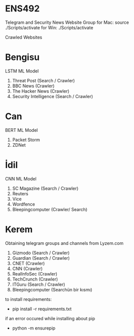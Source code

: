 # ENS492

Telegram and Security News Website Group
for Mac: source ./Scripts/activate
for Win: ./Scripts/activate

Crawled Websites

# Bengisu

LSTM ML Model

1. Threat Post (Search / Crawler)
2. BBC News (Crawler)
3. The Hacker News (Crawler)
4. Security Intelligence (Search / Crawler)

# Can

BERT ML Model

1. Packet Storm
2. ZDNet

# İdil

CNN ML Model

1. SC Magazine (Search / Crawler)
2. Reuters
3. Vice
4. Wordfence
5. Bleepingcomputer (Crawler/ Search)

# Kerem

Obtaining telegram groups and channels from Lyzem.com

1. Gizmodo (Search / Crawler)
2. Guardian (Search / Crawler)
3. CNET (Crawler)
4. CNN (Crawler)
5. RealInfoSec (Crawler)
6. TechCrunch (Crawler)
7. ITGuru (Search / Crawler)
8. Bleepingcomputer (Searchün bir kısmı)

to install requirements:

- pip install -r requirements.txt

if an error occured while installing about pip

- python -m ensurepip
